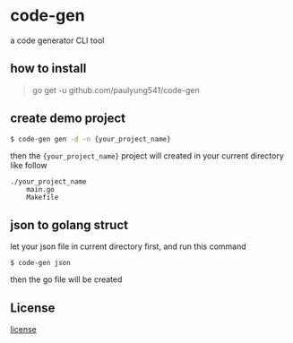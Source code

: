# code-gen
a code generator CLI tool

## how to install
> go get -u github.com/paulyung541/code-gen

## create demo project
```bash
$ code-gen gen -d -n {your_project_name}
```
then the `{your_project_name}` project will created in your current directory like follow
```
./your_project_name
    main.go
    Makefile
```

## json to golang struct
let your json file in current directory first, and run this command
```shell
$ code-gen json
```
then the go file will be created

## License
[license](https://github.com/paulyung541/code-gen/blob/master/LICENSE)